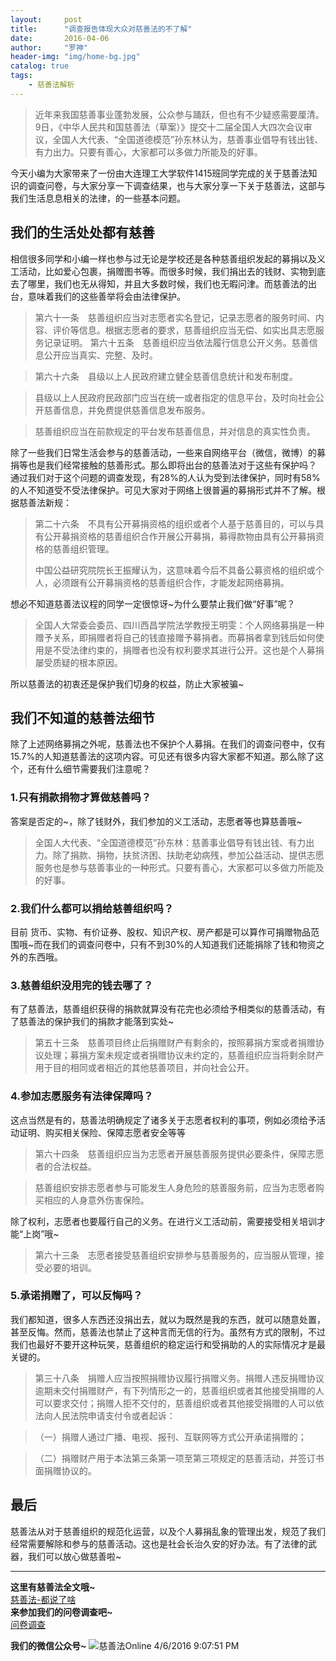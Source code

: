 ```yaml
---
layout:     post
title:      "调查报告体现大众对慈善法的不了解"
date:       2016-04-06
author:     "罗神"
header-img: "img/home-bg.jpg"
catalog: true
tags:
    - 慈善法解析
---
```


> 近年来我国慈善事业蓬勃发展，公众参与踊跃，但也有不少疑惑需要厘清。9日，《中华人民共和国慈善法（草案）》提交十二届全国人大四次会议审议，全国人大代表、“全国道德模范”孙东林认为，慈善事业倡导有钱出钱、有力出力。只要有善心，大家都可以多做力所能及的好事。

今天小编为大家带来了一份由大连理工大学软件1415班同学完成的关于慈善法知识的调查问卷，与大家分享一下调查结果，也与大家分享一下关于慈善法，这部与我们生活息息相关的法律，的一些基本问题。

## 我们的生活处处都有慈善 ##
相信很多同学和小编一样也参与过无论是学校还是各种慈善组织发起的募捐以及义工活动，比如爱心包裹，捐赠图书等。而很多时候，我们捐出去的钱财、实物到底去了哪里，我们也无从得知，并且大多数时候，我们也无暇问津。而慈善法的出台，意味着我们的这些善举将会由法律保护。
> 第六十一条　慈善组织应当对志愿者实名登记，记录志愿者的服务时间、内容、评价等信息。根据志愿者的要求，慈善组织应当无偿、如实出具志愿服务记录证明。
> 第六十五条　慈善组织应当依法履行信息公开义务。慈善信息公开应当真实、完整、及时。



> 第六十六条　县级以上人民政府建立健全慈善信息统计和发布制度。



> 县级以上人民政府民政部门应当在统一或者指定的信息平台，及时向社会公开慈善信息，并免费提供慈善信息发布服务。



> 慈善组织应当在前款规定的平台发布慈善信息，并对信息的真实性负责。

除了一些我们日常生活会参与的慈善活动，一些来自网络平台（微信，微博）的募捐等也是我们经常接触的慈善形式。那么即将出台的慈善法对于这些有保护吗？<br>
通过我们对于这个问题的调查发现，有28%的人认为受到法律保护，同时有58%的人不知道受不受法律保护。可见大家对于网络上很普遍的募捐形式并不了解。根据慈善法新规：
> 第二十六条　不具有公开募捐资格的组织或者个人基于慈善目的，可以与具有公开募捐资格的慈善组织合作开展公开募捐，募得款物由具有公开募捐资格的慈善组织管理。
>
> 中国公益研究院院长王振耀认为，这意味着今后不具备公募资格的组织或个人，必须跟有公开募捐资格的慈善组织合作，才能发起网络募捐。

想必不知道慈善法议程的同学一定很惊讶~为什么要禁止我们做“好事”呢？
> 全国人大常委会委员、四川西昌学院法学教授王明雯：个人网络募捐是一种赠予关系，即捐赠者将自己的钱直接赠予募捐者。而募捐者拿到钱后如何使用是不受法律约束的，捐赠者也没有权利要求其进行公开。这也是个人募捐屡受质疑的根本原因。

所以慈善法的初衷还是保护我们切身的权益，防止大家被骗~

## 我们不知道的慈善法细节 ##

除了上述网络募捐之外呢，慈善法也不保护个人募捐。在我们的调查问卷中，仅有15.7%的人知道慈善法的这项内容。可见还有很多内容大家都不知道。那么除了这个，还有什么细节需要我们注意呢？

### 1.只有捐款捐物才算做慈善吗？ ###

答案是否定的~，除了钱财外，我们参加的义工活动，志愿者等也算慈善哦~
> 全国人大代表、“全国道德模范”孙东林：慈善事业倡导有钱出钱、有力出力。除了捐款、捐物，扶贫济困、扶助老幼病残，参加公益活动、提供志愿服务也是参与慈善事业的一种形式。只要有善心，大家都可以多做力所能及的好事。

### 2.我们什么都可以捐给慈善组织吗？  ###

目前 货币、实物、有价证券、股权、知识产权、房产都是可以算作可捐赠物品范围哦~而在我们的调查问卷中，只有不到30%的人知道我们还能捐除了钱和物资之外的东西哦。

### 3.慈善组织没用完的钱去哪了？ ###

有了慈善法，慈善组织获得的捐款就算没有花完也必须给予相类似的慈善活动，有了慈善法的保护我们的捐款才能落到实处~
> 第五十三条　慈善项目终止后捐赠财产有剩余的，按照募捐方案或者捐赠协议处理；募捐方案未规定或者捐赠协议未约定的，慈善组织应当将剩余财产用于目的相同或者相近的其他慈善项目，并向社会公开。

### 4.参加志愿服务有法律保障吗？ ###

这点当然是有的，慈善法明确规定了诸多关于志愿者权利的事项，例如必须给予活动证明、购买相关保险、保障志愿者安全等等
> 第六十四条　慈善组织应当为志愿者开展慈善服务提供必要条件，保障志愿者的合法权益。



> 慈善组织安排志愿者参与可能发生人身危险的慈善服务前，应当为志愿者购买相应的人身意外伤害保险。

除了权利，志愿者也要履行自己的义务。在进行义工活动前，需要接受相关培训才能“上岗”哦~
> 第六十三条　志愿者接受慈善组织安排参与慈善服务的，应当服从管理，接受必要的培训。

### 5.承诺捐赠了，可以反悔吗？ ###
我们都知道，很多人东西还没捐出去，就以为既然是我的东西，就可以随意处置，甚至反悔。然而，慈善法也禁止了这种言而无信的行为。虽然有方式的限制，不过我们也最好不要开这种玩笑，慈善组织的稳定运行和受捐助的人的实际情况才是最关键的。
> 第三十八条　捐赠人应当按照捐赠协议履行捐赠义务。捐赠人违反捐赠协议逾期未交付捐赠财产，有下列情形之一的，慈善组织或者其他接受捐赠的人可以要求交付；捐赠人拒不交付的，慈善组织或者其他接受捐赠的人可以依法向人民法院申请支付令或者起诉：



> （一）捐赠人通过广播、电视、报刊、互联网等方式公开承诺捐赠的；



> （二）捐赠财产用于本法第三条第一项至第三项规定的慈善活动，并签订书面捐赠协议的。

## 最后 ##

慈善法从对于慈善组织的规范化运营，以及个人募捐乱象的管理出发，规范了我们经常需要解除和参与的慈善活动。这也是社会长治久安的好办法。有了法律的武器，我们可以放心做慈善啦~

----------
**这里有慈善法全文哦~**
<br>
<a href = "http://ssdut1415.github.io/2016/04/04/%E6%85%88%E5%96%84%E6%B3%95-%E9%83%BD%E8%AF%B4%E4%BA%86%E5%95%A5-_/" >慈善法-都说了啥</a>
<br>
**来参加我们的问卷调查吧~**
<br>
<a href="http://www.sojump.com/jq/7657596.aspx">问卷调查</a>

**我们的微信公众号~**
![慈善法Online](http://i.imgur.com/bpQRLhc.jpg)
4/6/2016 9:07:51 PM
